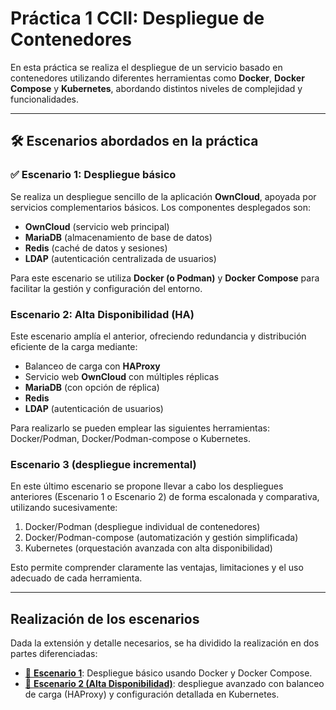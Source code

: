 # Práctica 1 CCII: Despliegue de Contenedores

En esta práctica se realiza el despliegue de un servicio basado en contenedores utilizando diferentes herramientas como **Docker**, **Docker Compose** y **Kubernetes**, abordando distintos niveles de complejidad y funcionalidades.

---

## 🛠 Escenarios abordados en la práctica

### ✅ Escenario 1: Despliegue básico

Se realiza un despliegue sencillo de la aplicación **OwnCloud**, apoyada por servicios complementarios básicos. Los componentes desplegados son:

- **OwnCloud** (servicio web principal)
- **MariaDB** (almacenamiento de base de datos)
- **Redis** (caché de datos y sesiones)
- **LDAP** (autenticación centralizada de usuarios)

Para este escenario se utiliza **Docker (o Podman)** y **Docker Compose** para facilitar la gestión y configuración del entorno.

### Escenario 2: Alta Disponibilidad (HA)

Este escenario amplía el anterior, ofreciendo redundancia y distribución eficiente de la carga mediante:

- Balanceo de carga con **HAProxy**
- Servicio web **OwnCloud** con múltiples réplicas
- **MariaDB** (con opción de réplica)
- **Redis**
- **LDAP** (autenticación de usuarios)

Para realizarlo se pueden emplear las siguientes herramientas: Docker/Podman, Docker/Podman-compose o Kubernetes.

### Escenario 3 (despliegue incremental)

En este último escenario se propone llevar a cabo los despliegues anteriores (Escenario 1 o Escenario 2) de forma escalonada y comparativa, utilizando sucesivamente:

1. Docker/Podman (despliegue individual de contenedores)
2. Docker/Podman-compose (automatización y gestión simplificada)
3. Kubernetes (orquestación avanzada con alta disponibilidad)

Esto permite comprender claramente las ventajas, limitaciones y el uso adecuado de cada herramienta.

---

## Realización de los escenarios

Dada la extensión y detalle necesarios, se ha dividido la realización en dos partes diferenciadas:

- [📄 **Escenario 1**](./Escenario1.md): Despliegue básico usando Docker y Docker Compose.
- [📍 **Escenario 2 (Alta Disponibilidad)**](./P1/Escenario2.md): despliegue avanzado con balanceo de carga (HAProxy) y configuración detallada en Kubernetes.
